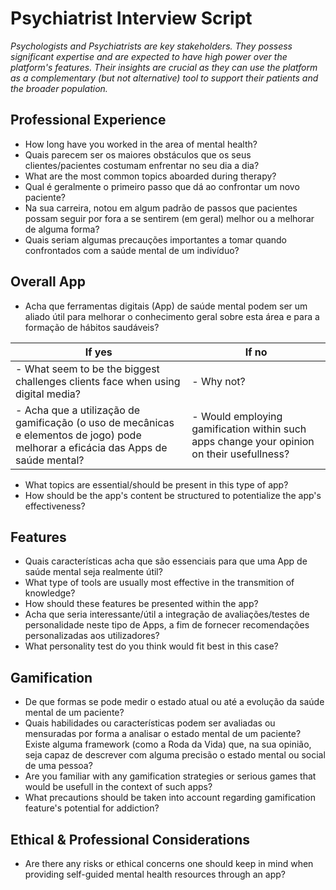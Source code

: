 # Psychiatrist Interview Script
*Psychologists and Psychiatrists are key stakeholders. They possess significant expertise and are expected to have high power over the platform's features. Their insights are crucial as they can use the platform as a complementary (but not alternative) tool to support their patients and the broader population.*

## Professional Experience
- How long have you worked in the area of mental health? 
- Quais parecem ser os maiores obstáculos que os seus clientes/pacientes costumam enfrentar no seu dia a dia?
- What are the most common topics aboarded during therapy?
- Qual é geralmente o primeiro passo que dá ao confrontar um novo paciente?
- Na sua carreira, notou em algum padrão de passos que pacientes possam seguir por fora a se sentirem (em geral) melhor ou a melhorar de alguma forma?
- Quais seriam algumas precauções importantes a tomar quando confrontados com a saúde mental de um indivíduo?

## Overall App
- Acha que ferramentas digitais (App) de saúde mental podem ser um aliado útil para melhorar o conhecimento geral sobre esta área e para a formação de hábitos saudáveis?

| If yes | If no  |
| ------ | ------ | 
| - What seem to be the biggest challenges clients face when using digital media? | - Why not? |
| - Acha que a utilização de gamificação (o uso de mecânicas e elementos de jogo) pode melhorar a eficácia das Apps de saúde mental? | - Would employing gamification within such apps change your opinion on their usefullness? |

- What topics are essential/should be present in this type of app?
- How should be the app's content be structured to potentialize the app's effectiveness?


## Features
- Quais características acha que são essenciais para que uma App de saúde mental seja realmente útil?
- What type of tools are usually most effective in the transmition of knowledge?
- How should these features be presented within the app?
- Acha que seria interessante/útil a integração de avaliações/testes de personalidade neste tipo de Apps, a fim de fornecer recomendações personalizadas aos utilizadores?
- What personality test do you think would fit best in this case?


## Gamification
- De que formas se pode medir o estado atual ou até a evolução da saúde mental de um paciente?
- Quais habilidades ou características podem ser avaliadas ou mensuradas por forma a analisar o estado mental de um paciente? Existe alguma framework (como a Roda da Vida) que, na sua opinião, seja capaz de descrever com alguma precisão o estado mental ou social de uma pessoa?
- Are you familiar with any gamification strategies or serious games that would be usefull in the context of such apps?
- What precautions should be taken into account regarding gamification feature's potential for addiction? 


## Ethical & Professional Considerations
- Are there any risks or ethical concerns one should keep in mind when providing self-guided mental health resources through an app?